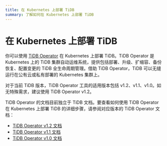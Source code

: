```yaml
---
title: 在 Kubernetes 上部署 TiDB
summary: 了解如何在 Kubernetes 上部署 TiDB
---
```


# 在 Kubernetes 上部署 TiDB

你可以使用 [TiDB Operator](https://github.com/pingcap/tidb-operator) 在 Kubernetes 上部署 TiDB。TiDB Operator 是 Kubernetes 上的 TiDB 集群自动运维系统，提供包括部署、升级、扩缩容、备份恢复、配置变更的 TiDB 全生命周期管理。借助 TiDB Operator，TiDB 可以无缝运行在公有云或私有部署的 Kubernetes 集群上。

对于当前 TiDB 版本，TiDB Operator 工具的适用版本包括 v1.2、v1.1、v1.0。如无特殊需求，建议使用 TiDB Operator v1.2。

TiDB Operator 的文档目前独立于 TiDB 文档。要查看如何使用 TiDB Operator 在 Kubernetes 上部署 TiDB 的详细步骤，请参阅对应版本的 TiDB Operator 文档：

- [TiDB Operator v1.2 文档](https://docs.pingcap.com/zh/tidb-in-kubernetes/v1.2)
- [TiDB Operator v1.1 文档](https://docs.pingcap.com/zh/tidb-in-kubernetes/v1.1/)
- [TiDB Operator v1.0 文档](https://docs.pingcap.com/zh/tidb-in-kubernetes/v1.0/)